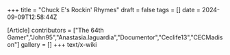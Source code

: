 +++
title = "Chuck E's Rockin' Rhymes"
draft = false
tags = []
date = 2024-09-09T12:58:44Z

[Article]
contributors = ["The 64th Gamer","John95","Anastasia.laguardia","Documentor","Ceclife13","CECMadison"]
gallery = []
+++
text/x-wiki